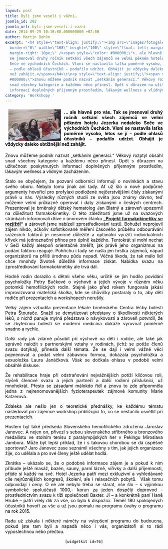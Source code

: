 ```yaml
---
layout: post
title: Byli jsme veselí i vážní…
joomla_id: 202
joomla_url: byli-jsme-veseli-i-vazni
date: 2014-09-25 10:16:08.000000000 +02:00
author: Martin Bohůn
excerpt: "<h4 style=\"text-align: justify;\"><img src=\"images/fotogalerie/workshopy/jezerka_2014/13.jpg\"
  border=\"0\" width=\"168\" height=\"100\" style=\"float: left; margin-left: 10px;
  margin-right: 10px;\" /><span style=\"color: #000000;\">… ale hlavně pro vás. Tak
  se jmenoval druhý ročník setkání všech zájemců ve velmi pěkném hotelu Jezerka nedaleko
  Seče ve východních Čechách. Vloni se nastavila laťka poměrně vysoko, letos se jí
  – podle ohlasů účastníků – podařilo udržet. Obhájit je vždycky daleko obtížnější
  než zahájit.</span></h4>\r\n<p style=\"text-align: justify;\"><span style=\"color:
  #000000;\">Znovu můžeme podnik nazvat „setkáním generací.“ Věkový rozptyl obsáhl
  snad všechny kategorie a každému něco přinesl. Opět s důrazem na užitečnost poskytnutých
  informací doplněných příjemným prostředím, lákavým wellness a vlídným zacházením.</span></p>"
category: 'Workshopy '
---
```

<h4 style="text-align: justify;"><img src="images/fotogalerie/workshopy/jezerka_2014/13.jpg" border="0" width="168" height="100" style="float: left; margin-left: 10px; margin-right: 10px;" /><span style="color: #000000;">… ale hlavně pro vás. Tak se jmenoval druhý ročník setkání všech zájemců ve velmi pěkném hotelu Jezerka nedaleko Seče ve východních Čechách. Vloni se nastavila laťka poměrně vysoko, letos se jí – podle ohlasů účastníků – podařilo udržet. Obhájit je vždycky daleko obtížnější než zahájit.</span></h4>

<p style="text-align: justify;"><span style="color: #000000;">Znovu můžeme podnik nazvat „setkáním generací.“ Věkový rozptyl obsáhl snad všechny kategorie a každému něco přinesl. Opět s důrazem na užitečnost poskytnutých informací doplněných příjemným prostředím, lákavým wellness a vlídným zacházením.</span></p>



<p style="text-align: justify;"><span style="color: #000000;">Stalo se obyčejem, že pozvaní odborníci informují o novinkách a stavu svého oboru. Nebylo tomu jinak ani tady. Ať už šlo o nové podpůrné argumenty hovořící pro profylaxi podložené nejčerstvějšími čísly získanými právě u nás. Výsledky různých studií ze světa jsou známy dávno, teď můžeme velmi průkazně operovat i daty získanými v českých centrech. Prezentoval je brněnský dětský hematolog Jan Blatný a zároveň upozornil na důležitost farmakokinetiky. O této záležitosti jsme už na svazových stránkách informovali dříve v únorovém článku <strong><a href="index.php/cs/doplnkove-informace/rady-lecba/177-projekt-farmakokinetiky-se-rozjizdi" title="Projekt farmakokinetiky se rozjíždí">„Projekt farmakokinetiky se rozjíždí“</a></strong> a zároveň jsme nabízeli zprostředkování testů. Bohužel neprojevil zájem nikdo, ačkoliv sofistikované měření časového průběhu odbourávání srážecích faktorů je nesmírně důležité a optimální využití individuálních křivek má jednoznačný přínos pro úplně každého. Tentokrát si mohl nechat v Seči každý alespoň orientačně změřit, jak právě jeho organizmus na podání faktoru reaguje. Pohříchu i tady se našla jen hrstka zájemců, nápad organizátorů na příliš úrodnou půdu nepadl. Věčná škoda, že tak málo lidí chce mnohdy životně důležité informace získat. Nabídka svazu na zprostředkování farmakokinetiky ale trvá dál.</span></p>

<p style="text-align: justify;"><span style="color: #000000;">Hodně rodin dorazilo s dětmi všeho věku, určitě se jim hodilo povídání psycholožky Petry Bučkové o výchově a jejích vývoje v různém věku potomků hemofilických rodin. Stejně jako před rokem fungovala jakási improvizovaná mateřská školka, kde se chůvičky postaraly o to, aby děti rodiče při prezentacích a workshopech nerušily. </span></p>

<p style="text-align: justify;"><span style="color: #000000;">Velký zájem vzbudila prezentace lékaře brněnského Centra léčby bolesti Petra Štourače. Snažil se demytizovat představy o škodlivosti některých léků, o nichž panuje mylná představa o návykovosti a zároveň potvrdil, že se zbytečnou bolestí se moderní medicína dokáže vyrovnat poměrně snadno a rychle.</span></p>

<p style="text-align: justify;"><span style="color: #000000;">Další rady jak zdárně působit při výchově na děti i rodiče, ale také jak správně naložit s partnerskými vztahy v rodinách, jichž se potíže členů svazu dotýkají, přinesla další témata. Že se dají i velmi vážné věci pojmenovat a podat velmi zábavnou formou, dokázala psycholožka a sexuoložka Laura Janáčková. Však se dočkala ohlasu v podobě velmi obsáhlé diskuse.</span></p>

<p style="text-align: justify;"><span style="color: #000000;">Že rehabilitace hraje při odstraňování nejvážnějších potíží klíčovou roli, slyšeli členové svazu a jejich partneři a další rodinní příslušníci, už mnohokrát. Přesto se zásadami málokdo řídí a znovu to zde připomněla jedna z nejrenomovanějších fyzioterapeutek zájmové komunity Marie Katzerová.</span></p>

<p style="text-align: justify;"><span style="color: #000000;">Zdaleka ale nešlo jen o teoretické přednášky, ke každému tématu následoval pro zájemce workshop přibližující to, co se nestačilo osvětlit při prezentacích.</span></p>

<p style="text-align: justify;"><span style="text-align: justify; color: #000000;">Hostem byl také předseda Slovenského hemofilického združenia Jaroslav Janovec. A nejen on, přivezl s sebou slovenského stříbrného a bronzového medailistu ve stolním tenisu z paralympijských her v Pekingu Miroslava Jambora. Může být lepší příklad, že i s takovou chorobou se dá úspěšně sportovat? Jaro Janovec zase seznámil všechny s tím, jak jejich organizace žije, co udělala a pro své členy ještě udělat hodlá.  </span></p>

<p style="text-align: justify;"><span style="text-align: justify; color: #000000;">Zkrátka – ukázalo se, že o podobné informace zájem je a pokud k nim přibude ještě masáž, bazén, sauny, parní lázně, vířivky a další příjemnosti, přijde si každý na své. Hotel Jezerka patří mezi exkluzivní a vyhledávané cíle nejrůznějších kongresů, školení, ale i relaxačních pobytů.  Však tomu odpovídají i ceny. O ně ale nebylo třeba se starat, vše šlo – s výjimkou symbolické spoluúčasti 1000,- korun za jeden dospělý doprovod - prostřednictvím svazu k tíži společnosti Baxter. Jí – a konkrétně paní Haně Hrubé – patří vřelý dík za vše, co bylo k dispozici. Téměř 180 spokojených účastníků hovoří za vše a už jsou pomalu na programu úvahy o programu na rok 2015.</span></p>

<p style="text-align: justify;"><span style="color: #000000;">Rada už získala i některé náměty na vylepšení programu do budoucna, pokud jste tam byli a napadá něco i vás, organizátoři si to rádi vyposlechnou nebo přečtou.</span></p>

<p style="text-align: center;"><span style="color: #000000;"><code>[widgetkit id=76]</code></span></p>
